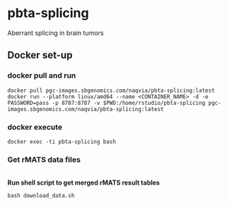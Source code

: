 # pbta-splicing
Aberrant splicing in brain tumors

## Docker set-up

### docker pull and run
```
docker pull pgc-images.sbgenomics.com/naqvia/pbta-splicing:latest
docker run --platform linux/amd64 --name <CONTAINER_NAME> -d -e PASSWORD=pass -p 8787:8787 -v $PWD:/home/rstudio/pbta-splicing pgc-images.sbgenomics.com/naqvia/pbta-splicing:latest
```
### docker execute
```
docker exec -ti pbta-splicing bash
```
### Get rMATS data files

<br>**Run shell script to get merged rMATS result tables**
```
bash download_data.sh
```

